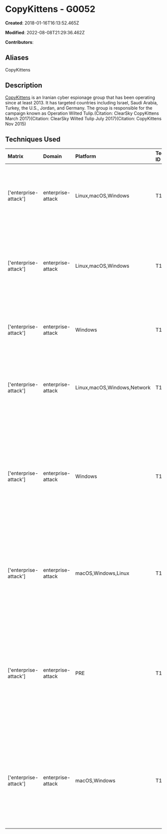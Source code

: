 # CopyKittens - G0052

**Created**: 2018-01-16T16:13:52.465Z

**Modified**: 2022-08-08T21:29:36.462Z

**Contributors**: 

## Aliases

CopyKittens

## Description

[CopyKittens](https://attack.mitre.org/groups/G0052) is an Iranian cyber espionage group that has been operating since at least 2013. It has targeted countries including Israel, Saudi Arabia, Turkey, the U.S., Jordan, and Germany. The group is responsible for the campaign known as Operation Wilted Tulip.(Citation: ClearSky CopyKittens March 2017)(Citation: ClearSky Wilted Tulip July 2017)(Citation: CopyKittens Nov 2015)

## Techniques Used

|Matrix|Domain|Platform|Technique ID|Technique Name|Use|
| :---| :---| :---| :---| :---| :---|
|['enterprise-attack']|enterprise-attack|Linux,macOS,Windows|T1560.003|Archive via Custom Method|[CopyKittens](https://attack.mitre.org/groups/G0052) encrypts data with a substitute cipher prior to exfiltration.(Citation: CopyKittens Nov 2015)|
|['enterprise-attack']|enterprise-attack|Linux,macOS,Windows|T1560.001|Archive via Utility|[CopyKittens](https://attack.mitre.org/groups/G0052) uses ZPP, a .NET console program, to compress files with ZIP.(Citation: ClearSky Wilted Tulip July 2017)|
|['enterprise-attack']|enterprise-attack|Windows|T1059.001|PowerShell|[CopyKittens](https://attack.mitre.org/groups/G0052) has used PowerShell Empire.(Citation: ClearSky Wilted Tulip July 2017)|
|['enterprise-attack']|enterprise-attack|Linux,macOS,Windows,Network|T1090|Proxy|[CopyKittens](https://attack.mitre.org/groups/G0052) has used the AirVPN service for operational activity.(Citation: Microsoft POLONIUM June 2022)|
|['enterprise-attack']|enterprise-attack|Windows|T1218.011|Rundll32|[CopyKittens](https://attack.mitre.org/groups/G0052) uses rundll32 to load various tools on victims, including a lateral movement tool named Vminst, Cobalt Strike, and shellcode.(Citation: ClearSky Wilted Tulip July 2017)|
|['enterprise-attack']|enterprise-attack|macOS,Windows,Linux|T1564.003|Hidden Window|[CopyKittens](https://attack.mitre.org/groups/G0052) has used <code>-w hidden</code> and <code>-windowstyle hidden</code> to conceal [PowerShell](https://attack.mitre.org/techniques/T1059/001) windows. (Citation: ClearSky Wilted Tulip July 2017)|
|['enterprise-attack']|enterprise-attack|PRE|T1588.002|Tool|[CopyKittens](https://attack.mitre.org/groups/G0052) has used Metasploit, [Empire](https://attack.mitre.org/software/S0363), and AirVPN for post-exploitation activities.(Citation: ClearSky and Trend Micro Operation Wilted Tulip July 2017)(Citation: Microsoft POLONIUM June 2022)|
|['enterprise-attack']|enterprise-attack|macOS,Windows|T1553.002|Code Signing|[CopyKittens](https://attack.mitre.org/groups/G0052) digitally signed an executable with a stolen certificate from legitimate company AI Squared.(Citation: ClearSky Wilted Tulip July 2017)|

